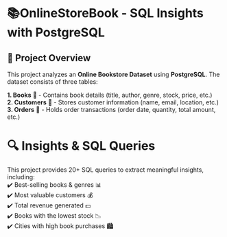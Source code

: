 # 📚OnlineStoreBook - SQL Insights with PostgreSQL <br>
## 📌 Project Overview <br>
This project analyzes an **Online Bookstore Dataset** using **PostgreSQL**. The dataset consists of three tables:

**1.  Books** 📖 - Contains book details (title, author, genre, stock, price, etc.) <br>
**2. Customers** 👤 - Stores customer information (name, email, location, etc.) <br>
**3. Orders** 🛒 - Holds order transactions (order date, quantity, total amount, etc.) <br>
# 🔍 Insights & SQL Queries <br>
This project provides 20+ SQL queries to extract meaningful insights, including: <br>
✔️ Best-selling books & genres 📊 <br>
✔️ Most valuable customers 💰 <br>
✔️ Total revenue generated 💵 <br>
✔️ Books with the lowest stock 📉 <br>
✔️ Cities with high book purchases 🏙️
